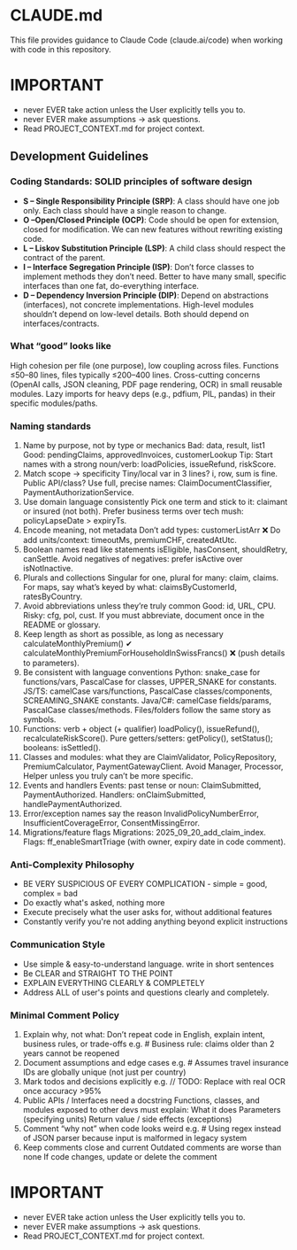 # CLAUDE.md

This file provides guidance to Claude Code (claude.ai/code) when working with code in this repository.

# IMPORTANT
- never EVER take action unless the User explicitly tells you to.
- never EVER make assumptions -> ask questions.
- Read PROJECT_CONTEXT.md for project context.

## Development Guidelines

### Coding Standards: SOLID principles of software design
- **S – Single Responsibility Principle (SRP)**: A class should have one job only. Each class should have a single reason to change.
- **O –Open/Closed Principle (OCP)**: Code should be open for extension, closed for modification. We can new features without rewriting existing code.
- **L – Liskov Substitution Principle (LSP)**: A child class should respect the contract of the parent.
- **I – Interface Segregation Principle (ISP)**: Don’t force classes to implement methods they don’t need. Better to have many small, specific interfaces than one fat, do-everything interface.
- **D – Dependency Inversion Principle (DIP)**: Depend on abstractions (interfaces), not concrete implementations. High-level modules shouldn’t depend on low-level details. Both should depend on interfaces/contracts.

### What “good” looks like
High cohesion per file (one purpose), low coupling across files.
Functions ≤50–80 lines, files typically ≤200–400 lines.
Cross-cutting concerns (OpenAI calls, JSON cleaning, PDF page rendering, OCR) in small reusable modules.
Lazy imports for heavy deps (e.g., pdfium, PIL, pandas) in their specific modules/paths.

### Naming standards
1) Name by purpose, not by type or mechanics
  Bad: data, result, list1
  Good: pendingClaims, approvedInvoices, customerLookup
  Tip: Start names with a strong noun/verb: loadPolicies, issueRefund, riskScore.
2) Match scope → specificity
  Tiny/local var in 3 lines? i, row, sum is fine.
  Public API/class? Use full, precise names: ClaimDocumentClassifier, PaymentAuthorizationService.
3) Use domain language consistently
  Pick one term and stick to it: claimant or insured (not both).
  Prefer business terms over tech mush: policyLapseDate > expiryTs.
4) Encode meaning, not metadata
  Don’t add types: customerListArr ❌
  Do add units/context: timeoutMs, premiumCHF, createdAtUtc.
5) Boolean names read like statements
  isEligible, hasConsent, shouldRetry, canSettle.
  Avoid negatives of negatives: prefer isActive over isNotInactive.
6) Plurals and collections
  Singular for one, plural for many: claim, claims.
  For maps, say what’s keyed by what: claimsByCustomerId, ratesByCountry.
7) Avoid abbreviations unless they’re truly common
  Good: id, URL, CPU.
  Risky: cfg, pol, cust. If you must abbreviate, document once in the README or glossary.
8) Keep length as short as possible, as long as necessary
  calculateMonthlyPremium() ✔
  calculateMonthlyPremiumForHouseholdInSwissFrancs() ❌ (push details to parameters).
9) Be consistent with language conventions
  Python: snake_case for functions/vars, PascalCase for classes, UPPER_SNAKE for constants.
  JS/TS: camelCase vars/functions, PascalCase classes/components, SCREAMING_SNAKE constants.
  Java/C#: camelCase fields/params, PascalCase classes/methods.
  Files/folders follow the same story as symbols.
10) Functions: verb + object (+ qualifier)
  loadPolicy(), issueRefund(), recalculateRiskScore().
  Pure getters/setters: getPolicy(), setStatus(); booleans: isSettled().
11) Classes and modules: what they are
  ClaimValidator, PolicyRepository, PremiumCalculator, PaymentGatewayClient.
  Avoid Manager, Processor, Helper unless you truly can’t be more specific.
12) Events and handlers
  Events: past tense or noun: ClaimSubmitted, PaymentAuthorized.
  Handlers: onClaimSubmitted, handlePaymentAuthorized.
13) Error/exception names say the reason
  InvalidPolicyNumberError, InsufficientCoverageError, ConsentMissingError.
14) Migrations/feature flags
  Migrations: 2025_09_20_add_claim_index.
  Flags: ff_enableSmartTriage (with owner, expiry date in code comment).

### Anti-Complexity Philosophy
- BE VERY SUSPICIOUS OF EVERY COMPLICATION - simple = good, complex = bad
- Do exactly what's asked, nothing more
- Execute precisely what the user asks for, without additional features
- Constantly verify you're not adding anything beyond explicit instructions

### Communication Style
- Use simple & easy-to-understand language. write in short sentences
- Be CLEAR and STRAIGHT TO THE POINT
- EXPLAIN EVERYTHING CLEARLY & COMPLETELY
- Address ALL of user's points and questions clearly and completely.

### Minimal Comment Policy
1. Explain why, not what: Don’t repeat code in English, explain intent, business rules, or trade-offs
e.g. # Business rule: claims older than 2 years cannot be reopened
2. Document assumptions and edge cases
e.g. # Assumes travel insurance IDs are globally unique (not just per country)
3. Mark todos and decisions explicitly
e.g. // TODO: Replace with real OCR once accuracy >95%
4. Public APIs / Interfaces need a docstring
  Functions, classes, and modules exposed to other devs must explain:
    What it does
    Parameters (specifying units)
    Return value / side effects (exceptions)
5. Comment “why not” when code looks weird
e.g. # Using regex instead of JSON parser because input is malformed in legacy system
6. Keep comments close and current
  Outdated comments are worse than none
  If code changes, update or delete the comment

# IMPORTANT
- never EVER take action unless the User explicitly tells you to.
- never EVER make assumptions -> ask questions.
- Read PROJECT_CONTEXT.md for project context.